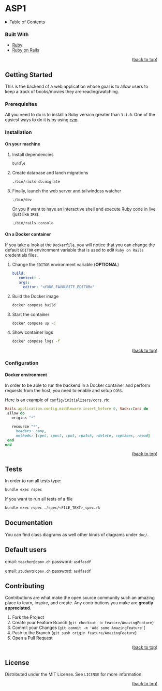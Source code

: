 # ASP1

<a name="readme-top"></a>
<details>
  <summary>Table of Contents</summary>
  <ol>
    <li>
        <a href="#built-with">Built With</a>
    </li>
    <li>
      <a href="#getting-started">Getting Started</a>
      <ul>
        <li><a href="#prerequisites">Prerequisites</a></li>
        <li><a href="#configuration">Configuration</a></li>
        <li><a href="#installation">Installation</a></li>
      </ul>
    </li>
    <li><a href="#tests">Tests</a></li>
    <li><a href="#documentation">Documentation</a></li>
    <li><a href="#license">License</a></li>
  </ol>
</details>

### Built With

* [Ruby][ruby-url]
* [Ruby on Rails][rails-url]

<p align="right">(<a href="#readme-top">back to top</a>)</p>

<!-- GETTING STARTED -->
## Getting Started

This is the backend of a web application whose goal is to allow users to keep a track of books/movies they are reading/watching.

### Prerequisites

All you need to do is to install a Ruby version greater than `3.1.0`. One of the easiest ways to do it is by using [rvm](https://rvm.io/).

### Installation

#### On your machine

1. Install dependencies

   ```sh
   bundle
   ```

2. Create database and lanch migrations

   ```sh
   ./bin/rails db:migrate
   ```

3. Finally, launch the web server and tailwindcss watcher

   ```sh
   ./bin/dev
   ```

   Or you if want to have an interactive shell and execute Ruby code in live (just like `IRB`):

   ```sh
   ./bin/rails console
   ```

#### On a Docker container

If you take a look at the `Dockerfile`, you will notice that you can change the default `EDITOR` environment variable that is used to edit `Ruby on Rails` credentials files.

1. Change the `EDITOR` environment variable (**OPTIONAL**)

   ```yml
   build:
      context: .
      args:
        editor: "<YOUR_FAVOURITE_EDITOR>"
   ```

2. Build the Docker image

   ```sh
   docker compose build
   ```

3. Start the container

   ```sh
   docker compose up -d
   ```

4. Show container logs

   ```sh
   docker compose logs -f
   ```

<p align="right">(<a href="#readme-top">back to top</a>)</p>

### Configuration

#### Docker environment

In order to be able to run the backend in a Docker container and perform requests from the host, you need to enable and setup `CORS`.

Here is an example of `config/initializers/cors.rb`:

```ruby
Rails.application.config.middleware.insert_before 0, Rack::Cors do
 allow do
   origins "*"

   resource "*",
     headers: :any,
     methods: [:get, :post, :put, :patch, :delete, :options, :head]
 end
end
```

<p align="right">(<a href="#readme-top">back to top</a>)</p>

## Tests

In order to run all tests type:

```sh
bundle exec rspec
```

If you want to run all tests of a file

```sh
bundle exec rspec ./spec/<FILE_TEXT>_spec.rb
```

## Documentation

You can find class diagrams as well other kinds of diagrams under `doc/`.

## Default users
email: `teacher@cpnv.ch`
password: `asdfasdf`

email: `student@cpnv.ch`
password: `asdfasdf`


## Contributing

Contributions are what make the open source community such an amazing place to learn, inspire, and create. Any contributions you make are **greatly appreciated**.

1. Fork the Project
2. Create your Feature Branch (`git checkout -b feature/AmazingFeature`)
3. Commit your Changes (`git commit -m 'Add some AmazingFeature'`)
4. Push to the Branch (`git push origin feature/AmazingFeature`)
5. Open a Pull Request

<p align="right">(<a href="#readme-top">back to top</a>)</p>

<!-- LICENSE -->
## License

Distributed under the MIT License. See `LICENSE` for more information.

<p align="right">(<a href="#readme-top">back to top</a>)</p>

<!-- MARKDOWN LINKS & IMAGES -->
<!-- https://www.markdownguide.org/basic-syntax/#reference-style-links -->
[ruby-url]: https://www.ruby-lang.org
[rails-url]: https://rubyonrails.org
